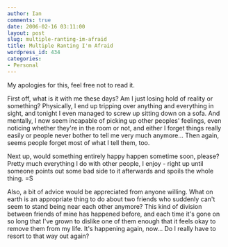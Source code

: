 ```yaml
---
author: Ian
comments: true
date: 2006-02-16 03:11:00
layout: post
slug: multiple-ranting-im-afraid
title: Multiple Ranting I'm Afraid
wordpress_id: 434
categories:
- Personal
---
```


My apologies for this, feel free not to read it.  

First off, what is it with me these days?  Am I just losing hold of reality or something?  Physically, I end up tripping over anything and everything in sight, and tonight I even managed to screw up sitting down on a sofa.  And mentally, I now seem incapable of picking up other peoples' feelings, even noticing whether they're in the room or not, and either I forget things really easily or people never bother to tell me very much anymore...  Then again, seems people forget most of what I tell them, too.  

Next up, would something entirely happy happen sometime soon, please?  Pretty much everything I do with other people, I enjoy - right up until someone points out some bad side to it afterwards and spoils the whole thing. =S  

Also, a bit of advice would be appreciated from anyone willing.  What on earth is an appropriate thing to do about two friends who suddenly can't seem to stand being near each other anymore?  This kind of division between friends of mine has happened before, and each time it's gone on so long that I've grown to dislike one of them enough that it feels okay to remove them from my life.  It's happening again, now...  Do I really have to resort to that way out again?
